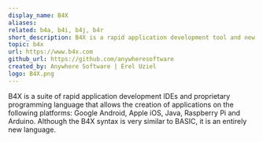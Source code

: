 ```yaml
---
display_name: B4X
aliases: 
related: b4a, b4i, b4j, b4r
short_description: B4X is a rapid application development tool and new programming language to create cross platform apps.
topic: b4x
url: https://www.b4x.com
github_url: https://github.com/anywheresoftware
created_by: Anywhere Software | Erel Uziel
logo: B4X.png
---
```

B4X is a suite of rapid application development IDEs and proprietary programming language that allows the creation of applications on the following platforms: Google Android, Apple iOS, Java, Raspberry Pi and Arduino. Although the B4X syntax is very similar to BASIC, it is an entirely new language.

